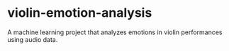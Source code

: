 # violin-emotion-analysis
A machine learning project that analyzes emotions in violin performances using audio data.
